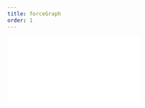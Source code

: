 ```yaml
---
title: forceGraph
order: 1
---
```


<embed src="@/docs/manual/extra-topics/graph/forceGraph.zh.md"></embed>
